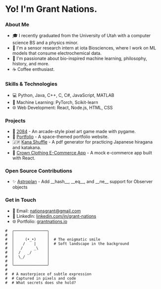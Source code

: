 # Yo! I'm Grant Nations.

### About Me

- 🎓 I recently graduated from the University of Utah with a computer science BS and a physics minor.
- 🥼 I'm a sensor research intern at iota Biosciences, where I work on ML models that consume electrochemical data.
- 🤖 I'm passionate about bio-inspired machine learning, philosophy, history, and more.
- ☕ Coffee enthusiast.

### Skills & Technologies

- 💻 Python, Java, C++, C, C#, JavaScript, MATLAB
- 🧠 Machine Learning: PyTorch, Scikit-learn
- 🌐 Web Development: React, Node.js, HTML, CSS

### Projects

- 👾 [2084](https://github.com/grant-nations/2084) - An arcade-style pixel art game made with pygame. 
- 🚀 [Portfolio](https://github.com/grant-nations/portfolio) - A space-themed portfolio website.
- 🇯🇵 [Kana Shuffle](https://github.com/grant-nations/kana-shuffle) - A pdf generator for practicing Japanese hiragana and katakana.
- 👚 [Crown Clothing E-Commerce App](https://github.com/grant-nations/crown-clothing) - A mock e-commerce app built with React.

### Open Source Contributions

- ✨ [Astroplan](https://github.com/astropy/astroplan/pull/562#event-9938646986) - Add \_\_hash\_\_, \_\_eq\_\_, and \_\_ne\_\_ support for Observer objects

### Get in Touch

- 📧 Email: [nationsgrant@gmail.com](mailto:nationsgrant@gmail.com)
- 💼 LinkedIn: [linkedin.com/in/grant-nations](https://www.linkedin.com/in/grant-nations)
- 🌐 Portfolio: [grantnations.io](https://www.grantnations.io)

```
#  ╭───────────────╮
#  │               │
#  │     (•_•)     │  # The enigmatic smile
#  │    /    |     │  # Soft landscape in the background
#  │   /     _\    │  
#  │  /   _/       │  
#  │  \_/          │  
#  │               │
#  ╰───────────────╯
# 
#  # A masterpiece of subtle expression
#  # Captured in pixels and code
#  # What secrets does she hold?
```
